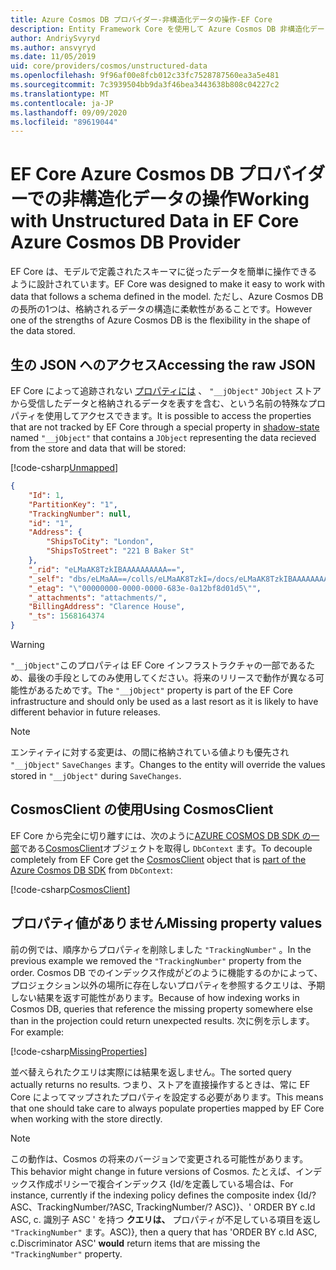 ```yaml
---
title: Azure Cosmos DB プロバイダー-非構造化データの操作-EF Core
description: Entity Framework Core を使用して Azure Cosmos DB 非構造化データを操作する方法
author: AndriySvyryd
ms.author: ansvyryd
ms.date: 11/05/2019
uid: core/providers/cosmos/unstructured-data
ms.openlocfilehash: 9f96af00e8fcb012c33fc7528787560ea3a5e481
ms.sourcegitcommit: 7c3939504bb9da3f46bea3443638b808c04227c2
ms.translationtype: MT
ms.contentlocale: ja-JP
ms.lasthandoff: 09/09/2020
ms.locfileid: "89619044"
---
```

# <a name="working-with-unstructured-data-in-ef-core-azure-cosmos-db-provider"></a><span data-ttu-id="f1c54-103">EF Core Azure Cosmos DB プロバイダーでの非構造化データの操作</span><span class="sxs-lookup"><span data-stu-id="f1c54-103">Working with Unstructured Data in EF Core Azure Cosmos DB Provider</span></span>

<span data-ttu-id="f1c54-104">EF Core は、モデルで定義されたスキーマに従ったデータを簡単に操作できるように設計されています。</span><span class="sxs-lookup"><span data-stu-id="f1c54-104">EF Core was designed to make it easy to work with data that follows a schema defined in the model.</span></span> <span data-ttu-id="f1c54-105">ただし、Azure Cosmos DB の長所の1つは、格納されるデータの構造に柔軟性があることです。</span><span class="sxs-lookup"><span data-stu-id="f1c54-105">However one of the strengths of Azure Cosmos DB is the flexibility in the shape of the data stored.</span></span>

## <a name="accessing-the-raw-json"></a><span data-ttu-id="f1c54-106">生の JSON へのアクセス</span><span class="sxs-lookup"><span data-stu-id="f1c54-106">Accessing the raw JSON</span></span>

<span data-ttu-id="f1c54-107">EF Core によって追跡されない [プロパティには](xref:core/modeling/shadow-properties) 、 `"__jObject"` `JObject` ストアから受信したデータと格納されるデータを表すを含む、という名前の特殊なプロパティを使用してアクセスできます。</span><span class="sxs-lookup"><span data-stu-id="f1c54-107">It is possible to access the properties that are not tracked by EF Core through a special property in [shadow-state](xref:core/modeling/shadow-properties) named `"__jObject"` that contains a `JObject` representing the data recieved from the store and data that will be stored:</span></span>

[!code-csharp[Unmapped](../../../../samples/core/Cosmos/UnstructuredData/Sample.cs?highlight=23,24&name=Unmapped)]

``` json
{
    "Id": 1,
    "PartitionKey": "1",
    "TrackingNumber": null,
    "id": "1",
    "Address": {
        "ShipsToCity": "London",
        "ShipsToStreet": "221 B Baker St"
    },
    "_rid": "eLMaAK8TzkIBAAAAAAAAAA==",
    "_self": "dbs/eLMaAA==/colls/eLMaAK8TzkI=/docs/eLMaAK8TzkIBAAAAAAAAAA==/",
    "_etag": "\"00000000-0000-0000-683e-0a12bf8d01d5\"",
    "_attachments": "attachments/",
    "BillingAddress": "Clarence House",
    "_ts": 1568164374
}
```

> [!WARNING]
> <span data-ttu-id="f1c54-108">`"__jObject"`このプロパティは EF Core インフラストラクチャの一部であるため、最後の手段としてのみ使用してください。将来のリリースで動作が異なる可能性があるためです。</span><span class="sxs-lookup"><span data-stu-id="f1c54-108">The `"__jObject"` property is part of the EF Core infrastructure and should only be used as a last resort as it is likely to have different behavior in future releases.</span></span>

> [!NOTE]
> <span data-ttu-id="f1c54-109">エンティティに対する変更は、の間に格納されている値よりも優先され `"__jObject"` `SaveChanges` ます。</span><span class="sxs-lookup"><span data-stu-id="f1c54-109">Changes to the entity will override the values stored in `"__jObject"` during `SaveChanges`.</span></span>

## <a name="using-cosmosclient"></a><span data-ttu-id="f1c54-110">CosmosClient の使用</span><span class="sxs-lookup"><span data-stu-id="f1c54-110">Using CosmosClient</span></span>

<span data-ttu-id="f1c54-111">EF Core から完全に切り離すには、次のように[AZURE COSMOS DB SDK の一部](/azure/cosmos-db/sql-api-get-started)である[CosmosClient](/dotnet/api/Microsoft.Azure.Cosmos.CosmosClient)オブジェクトを取得し `DbContext` ます。</span><span class="sxs-lookup"><span data-stu-id="f1c54-111">To decouple completely from EF Core get the [CosmosClient](/dotnet/api/Microsoft.Azure.Cosmos.CosmosClient) object that is [part of the Azure Cosmos DB SDK](/azure/cosmos-db/sql-api-get-started) from `DbContext`:</span></span>

[!code-csharp[CosmosClient](../../../../samples/core/Cosmos/UnstructuredData/Sample.cs?highlight=3&name=CosmosClient)]

## <a name="missing-property-values"></a><span data-ttu-id="f1c54-112">プロパティ値がありません</span><span class="sxs-lookup"><span data-stu-id="f1c54-112">Missing property values</span></span>

<span data-ttu-id="f1c54-113">前の例では、順序からプロパティを削除しました `"TrackingNumber"` 。</span><span class="sxs-lookup"><span data-stu-id="f1c54-113">In the previous example we removed the `"TrackingNumber"` property from the order.</span></span> <span data-ttu-id="f1c54-114">Cosmos DB でのインデックス作成がどのように機能するのかによって、プロジェクション以外の場所に存在しないプロパティを参照するクエリは、予期しない結果を返す可能性があります。</span><span class="sxs-lookup"><span data-stu-id="f1c54-114">Because of how indexing works in Cosmos DB, queries that reference the missing property somewhere else than in the projection could return unexpected results.</span></span> <span data-ttu-id="f1c54-115">次に例を示します。</span><span class="sxs-lookup"><span data-stu-id="f1c54-115">For example:</span></span>

[!code-csharp[MissingProperties](../../../../samples/core/Cosmos/UnstructuredData/Sample.cs?name=MissingProperties)]

<span data-ttu-id="f1c54-116">並べ替えられたクエリは実際には結果を返しません。</span><span class="sxs-lookup"><span data-stu-id="f1c54-116">The sorted query actually returns no results.</span></span> <span data-ttu-id="f1c54-117">つまり、ストアを直接操作するときは、常に EF Core によってマップされたプロパティを設定する必要があります。</span><span class="sxs-lookup"><span data-stu-id="f1c54-117">This means that one should take care to always populate properties mapped by EF Core when working with the store directly.</span></span>

> [!NOTE]
> <span data-ttu-id="f1c54-118">この動作は、Cosmos の将来のバージョンで変更される可能性があります。</span><span class="sxs-lookup"><span data-stu-id="f1c54-118">This behavior might change in future versions of Cosmos.</span></span> <span data-ttu-id="f1c54-119">たとえば、インデックス作成ポリシーで複合インデックス {Id/を定義している場合は、</span><span class="sxs-lookup"><span data-stu-id="f1c54-119">For instance, currently if the indexing policy defines the composite index {Id/?</span></span> <span data-ttu-id="f1c54-120">ASC、TrackingNumber/?</span><span class="sxs-lookup"><span data-stu-id="f1c54-120">ASC, TrackingNumber/?</span></span> <span data-ttu-id="f1c54-121">ASC)}、' ORDER BY c.Id ASC, c. 識別子 ASC ' を持つ __クエリは、__ プロパティが不足している項目を返し `"TrackingNumber"` ます。</span><span class="sxs-lookup"><span data-stu-id="f1c54-121">ASC)}, then a query that has 'ORDER BY c.Id ASC, c.Discriminator ASC' __would__ return items that are missing the `"TrackingNumber"` property.</span></span>
